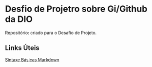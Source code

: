 # Desfio de Projetro sobre Gi/Github da DIO
Repositório: criado para o Desafio de Projeto.

## Links Úteis
[Sintaxe Básicas Markdown](https://www.markdownguide.org/basic-syntax/)
